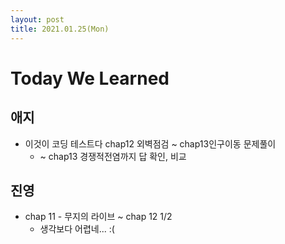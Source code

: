 ```yaml
---
layout: post
title: 2021.01.25(Mon)
---
```

# Today We Learned

## 애지

- 이것이 코딩 테스트다 chap12 외벽점검 ~ chap13인구이동 문제풀이
    - ~ chap13 경쟁적전염까지 답 확인, 비교

## 진영

- chap 11 - 무지의 라이브 ~ chap 12 1/2
  - 생각보다 어렵네... :(